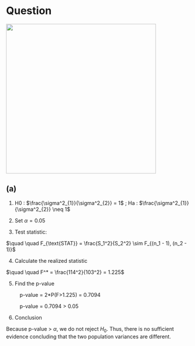 # Question
<img width="409" src="https://github.com/user-attachments/assets/56b60e8b-c478-4b3a-a142-0486ae973620"/> 

## (a)
1. H0 : $\frac{\sigma^2_{1}}{\sigma^2_{2}} = 1$ ; Ha : $\frac{\sigma^2_{1}}{\sigma^2_{2}} \neq 1$

2. Set $\alpha = 0.05$ 

3. Test statistic:

$\quad \quad F_{\text{STAT}} = \frac{S_1^2}{S_2^2} \sim F_{(n_1 - 1), (n_2 - 1)}$

4. Calculate the realized statistic

$\quad \quad F^* = \frac{114^2}{103^2} = 1.225$

5. Find the p-value

$\quad \quad$ p-value = 2*P(F>1.225) = 0.7094 

$\quad \quad$ p-value = 0.7094 > 0.05 
  
6. Conclusion
   
Because p-value > $\alpha$, we do not reject $H_{0}$. Thus, there is no sufficient evidence concluding that the two population variances are different.
